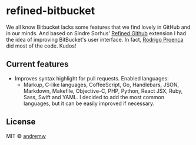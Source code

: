 # refined-bitbucket
We all know Bitbucket lacks some features that we find lovely in GitHub and in our minds.
And based on Sindre Sorhus' [Refined Github](https://github.com/sindresorhus/refined-github)
extension I had the idea of improving BitBucket's user interface.
In fact, [Rodrigo Proença](https://github.com/rproenca) did most of the code. Kudos!

## Current features
- Improves syntax highlight for pull requests. Enabled languages:
  - Markup, C-like languages, CoffeeScript, Go, Handlebars, JSON, Markdown, Makefile, Objective-C, PHP, Python, React JSX, Ruby, Sass, Swift and YAML. I decided to add the most common languages, but it can be easily improved if necessary.

## License
MIT © [andremw](github.com/andremw)
